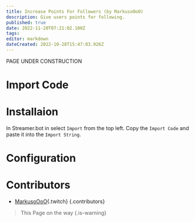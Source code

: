 ```yaml
---
title: Increase Points For Followers (by MarkusoOoO)
description: Give users points for following.
published: true
date: 2022-11-20T07:21:02.100Z
tags: 
editor: markdown
dateCreated: 2022-10-28T15:47:03.926Z
---
```


PAGE UNDER CONSTRUCTION 

# Import Code

# Installaion
In Streamer.bot in select `Import` from the top left.
Copy the `Import Code` and paste it into the `Import String`. 

# Configuration 

# Contributors

 - [MarkusoOoO](https://www.twitch.tv/markusoooo){.twitch}
 {.contributors}
 
 > This Page on the way {.is-warning}
